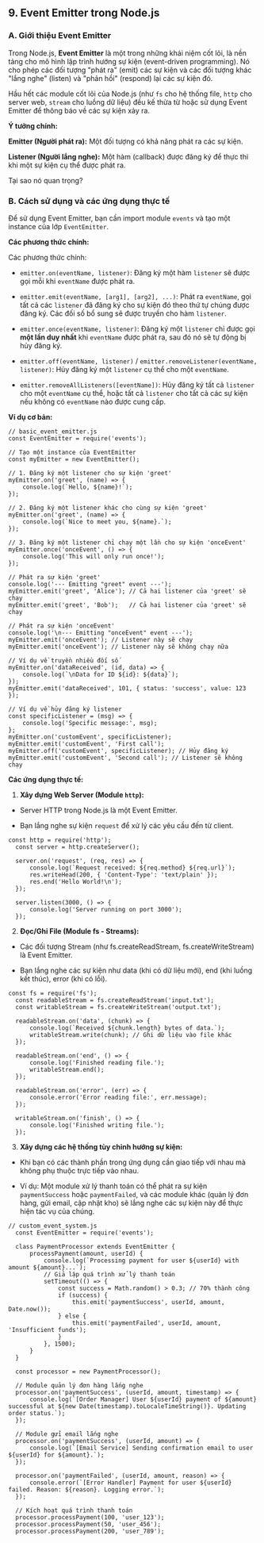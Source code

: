 ## 9. Event Emitter trong Node.js

### A. Giới thiệu Event Emitter

Trong Node.js, **Event Emitter** là một trong những khái niệm cốt lõi, là nền tảng cho mô hình lập trình hướng sự kiện (event-driven programming). Nó cho phép các đối tượng "phát ra" (emit) các sự kiện và các đối tượng khác "lắng nghe" (listen) và "phản hồi" (respond) lại các sự kiện đó.

Hầu hết các module cốt lõi của Node.js (như `fs` cho hệ thống file, `http` cho server web, `stream` cho luồng dữ liệu) đều kế thừa từ hoặc sử dụng Event Emitter để thông báo về các sự kiện xảy ra.

**Ý tưởng chính:**

**Emitter (Người phát ra):** Một đối tượng có khả năng phát ra các sự kiện.

**Listener (Người lắng nghe):** Một hàm (callback) được đăng ký để thực thi khi một sự kiện cụ thể được phát ra.

Tại sao nó quan trọng?

### B. Cách sử dụng và các ứng dụng thực tế

Để sử dụng Event Emitter, bạn cần import module `events` và tạo một instance của lớp `EventEmitter`.

**Các phương thức chính:**

Các phương thức chính:

- `emitter.on(eventName, listener)`: Đăng ký một hàm `listener` sẽ được gọi mỗi khi `eventName` được phát ra.

- `emitter.emit(eventName, [arg1], [arg2], ...)`: Phát ra `eventName`, gọi tất cả các `listener` đã đăng ký cho sự kiện đó theo thứ tự chúng được đăng ký. Các đối số bổ sung sẽ được truyền cho hàm `listener`.

- `emitter.once(eventName, listener)`: Đăng ký một `listener` chỉ được gọi **một lần duy nhất** khi `eventName` được phát ra, sau đó nó sẽ tự động bị hủy đăng ký.

- `emitter.off(eventName, listener)` / `emitter.removeListener(eventName, listener)`: Hủy đăng ký một `listener` cụ thể cho một `eventName`.

- `emitter.removeAllListeners([eventName])`: Hủy đăng ký tất cả `listener` cho một `eventName` cụ thể, hoặc tất cả `listener` cho tất cả các sự kiện nếu không có `eventName` nào được cung cấp.

**Ví dụ cơ bản:**

```
// basic_event_emitter.js
const EventEmitter = require('events');

// Tạo một instance của EventEmitter
const myEmitter = new EventEmitter();

// 1. Đăng ký một listener cho sự kiện 'greet'
myEmitter.on('greet', (name) => {
    console.log(`Hello, ${name}!`);
});

// 2. Đăng ký một listener khác cho cùng sự kiện 'greet'
myEmitter.on('greet', (name) => {
    console.log(`Nice to meet you, ${name}.`);
});

// 3. Đăng ký một listener chỉ chạy một lần cho sự kiện 'onceEvent'
myEmitter.once('onceEvent', () => {
    console.log('This will only run once!');
});

// Phát ra sự kiện 'greet'
console.log('--- Emitting "greet" event ---');
myEmitter.emit('greet', 'Alice'); // Cả hai listener của 'greet' sẽ chạy
myEmitter.emit('greet', 'Bob');   // Cả hai listener của 'greet' sẽ chạy

// Phát ra sự kiện 'onceEvent'
console.log('\n--- Emitting "onceEvent" event ---');
myEmitter.emit('onceEvent'); // Listener này sẽ chạy
myEmitter.emit('onceEvent'); // Listener này sẽ không chạy nữa

// Ví dụ về truyền nhiều đối số
myEmitter.on('dataReceived', (id, data) => {
    console.log(`\nData for ID ${id}: ${data}`);
});
myEmitter.emit('dataReceived', 101, { status: 'success', value: 123 });

// Ví dụ về hủy đăng ký listener
const specificListener = (msg) => {
    console.log('Specific message:', msg);
};
myEmitter.on('customEvent', specificListener);
myEmitter.emit('customEvent', 'First call');
myEmitter.off('customEvent', specificListener); // Hủy đăng ký
myEmitter.emit('customEvent', 'Second call'); // Listener sẽ không chạy
```

**Các ứng dụng thực tế:**

1. **Xây dựng Web Server (Module `http`):**

- Server HTTP trong Node.js là một Event Emitter.

- Bạn lắng nghe sự kiện `request` để xử lý các yêu cầu đến từ client.

```
const http = require('http');
  const server = http.createServer();

  server.on('request', (req, res) => {
      console.log(`Request received: ${req.method} ${req.url}`);
      res.writeHead(200, { 'Content-Type': 'text/plain' });
      res.end('Hello World!\n');
  });

  server.listen(3000, () => {
      console.log('Server running on port 3000');
  });
```

2. **Đọc/Ghi File (Module fs - Streams):**

- Các đối tượng Stream (như fs.createReadStream, fs.createWriteStream) là Event Emitter.

- Bạn lắng nghe các sự kiện như data (khi có dữ liệu mới), end (khi luồng kết thúc), error (khi có lỗi).

```
const fs = require('fs');
  const readableStream = fs.createReadStream('input.txt');
  const writableStream = fs.createWriteStream('output.txt');

  readableStream.on('data', (chunk) => {
      console.log(`Received ${chunk.length} bytes of data.`);
      writableStream.write(chunk); // Ghi dữ liệu vào file khác
  });

  readableStream.on('end', () => {
      console.log('Finished reading file.');
      writableStream.end();
  });

  readableStream.on('error', (err) => {
      console.error('Error reading file:', err.message);
  });

  writableStream.on('finish', () => {
      console.log('Finished writing file.');
  });
```

3. **Xây dựng các hệ thống tùy chỉnh hướng sự kiện:**

- Khi bạn có các thành phần trong ứng dụng cần giao tiếp với nhau mà không phụ thuộc trực tiếp vào nhau.

- Ví dụ: Một module xử lý thanh toán có thể phát ra sự kiện `paymentSuccess` hoặc `paymentFailed`, và các module khác (quản lý đơn hàng, gửi email, cập nhật kho) sẽ lắng nghe các sự kiện này để thực hiện tác vụ của chúng.

```
// custom_event_system.js
  const EventEmitter = require('events');

  class PaymentProcessor extends EventEmitter {
      processPayment(amount, userId) {
          console.log(`Processing payment for user ${userId} with amount ${amount}...`);
          // Giả lập quá trình xử lý thanh toán
          setTimeout(() => {
              const success = Math.random() > 0.3; // 70% thành công
              if (success) {
                  this.emit('paymentSuccess', userId, amount, Date.now());
              } else {
                  this.emit('paymentFailed', userId, amount, 'Insufficient funds');
              }
          }, 1500);
      }
  }

  const processor = new PaymentProcessor();

  // Module quản lý đơn hàng lắng nghe
  processor.on('paymentSuccess', (userId, amount, timestamp) => {
      console.log(`[Order Manager] User ${userId} payment of ${amount} successful at ${new Date(timestamp).toLocaleTimeString()}. Updating order status.`);
  });

  // Module gửi email lắng nghe
  processor.on('paymentSuccess', (userId, amount) => {
      console.log(`[Email Service] Sending confirmation email to user ${userId} for ${amount}.`);
  });

  processor.on('paymentFailed', (userId, amount, reason) => {
      console.error(`[Error Handler] Payment for user ${userId} failed. Reason: ${reason}. Logging error.`);
  });

  // Kích hoạt quá trình thanh toán
  processor.processPayment(100, 'user_123');
  processor.processPayment(50, 'user_456');
  processor.processPayment(200, 'user_789');
```
